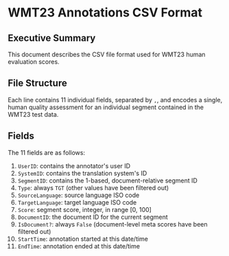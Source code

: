 # WMT23 Annotations CSV Format
## Executive Summary
This document describes the CSV file format used for WMT23 human evaluation scores.

## File Structure
Each line contains 11 individual fields, separated by `,`, and encodes a single, human
quality assessment for an individual segment contained in the WMT23 test data.

## Fields
The 11 fields are as follows:

1. `UserID`: contains the annotator's user ID
2. `SystemID`: contains the translation system's ID
3. `SegmentID`: contains the 1-based, document-relative segment ID
4. `Type`: always `TGT` (other values have been filtered out)
5. `SourceLanguage`: source language ISO code
6. `TargetLanguage`: target language ISO code
7. `Score`: segment score, integer, in range [0, 100]
8. `DocumentID`: the document ID for the current segment
9. `IsDocument?`: always `False` (document-level meta scores have been filtered out)
10. `StartTime`: annotation started at this date/time
11. `EndTime`: annotation ended at this date/time